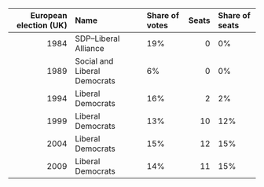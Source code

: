 |   European election (UK) | Name                         | Share of votes   |   Seats | Share of seats   |
|-------------------------:|:-----------------------------|:-----------------|--------:|:-----------------|
|                     1984 | SDP–Liberal Alliance         | 19%              |       0 | 0%               |
|                     1989 | Social and Liberal Democrats | 6%               |       0 | 0%               |
|                     1994 | Liberal Democrats            | 16%              |       2 | 2%               |
|                     1999 | Liberal Democrats            | 13%              |      10 | 12%              |
|                     2004 | Liberal Democrats            | 15%              |      12 | 15%              |
|                     2009 | Liberal Democrats            | 14%              |      11 | 15%              |